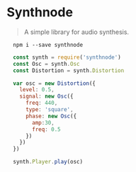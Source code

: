 # Synthnode

> A simple library for audio synthesis.

```
  npm i --save synthnode
```

```js
  const synth = require('synthnode')
  const Osc = synth.Osc
  const Distortion = synth.Distortion

  var osc = new Distortion({
    level: 0.5,
    signal: new Osc({
      freq: 440,
      type: 'square',
      phase: new Osc({
        amp:30,
        freq: 0.5
      })
    })
  })

  synth.Player.play(osc)
```
